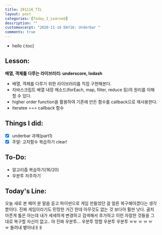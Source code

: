 ```yaml
---
title: 201116_TIL
layout: post
categories: [Today_I_Learned]
description: ""
customexcerpt: "2020-11-16 DAY16: Underbar "
comments: true
---
```


* hello
{:toc}


## Lesson:
 **배열, 객체를 다루는 라이브러리: underscore, lodash**
 - 배열, 객체를 다루기 위한 라이브러리를 직접 구현해본다.
 - 자바스크립트 배열 내장 메소드(forEach, map, filter, reduce 등)의 원리를 이해할 수 있다.
 - higher order function을 활용하여 기존에 만든 함수를 callback으로 재사용한다.
 - iteratee === callback 함수
 

## Things I did:
- [x] underbar 과제(part1)
- [x] 주말: 고차함수 복습하기 clear!

## To-Do:
- 알고리즘 복습하기(16/20)
- 우분투 저주하기


## Today's Line:
오늘 새로 본 페어 분 말씀 듣고 파이썬으로 게임 만들었던 걸 얼른 복구해야겠다는 생각 뿐이다. 진짜 게임이라기도 민망한 거긴 한데 아무것도 없는 것 보다야 훨씬 낫다. 골치아픈게 틀은 아는데 내가 세세하게 변경하고 검색해서 추가하고 이런 자잘한 것들을 그대로 복구할 자신이 없고.. 아 진짜 우분투... 우분투 망할 우분투 우분투 ㅠㅠ ㅠ ㅠ ㅠ ㅠ 돌려내 뱉어내ㅐㅐ
